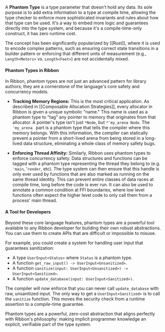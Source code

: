 A **Phantom Type** is a type parameter that doesn't hold any data. Its sole purpose
is to add extra information to a type at compile time, allowing the type checker
to enforce more sophisticated invariants and rules about how that type can be
used. It's a way to embed more logic and guarantees directly into the type
system, and because it's a compile-time-only construct, it has zero runtime
cost.

The concept has been significantly popularized by [[Rust]], where it is used to
encode complex patterns, such as ensuring correct state transitions in a builder
pattern or enforcing that different units of measurement (e.g., `Length<Meters>`
vs. `Length<Feet>`) are not accidentally mixed.

#### Phantom Types in Ribbon

In Ribbon, phantom types are not just an advanced pattern for library authors;
they are a cornerstone of the language's core safety and concurrency models.

- **Tracking Memory Regions:** This is the most critical application. As
  described in [[Composable Allocation Strategies]], every allocator in Ribbon
  is given a unique symbolic "name." This name is used as a phantom type to
  "tag" any pointer to memory that originates from that allocator. A pointer's
  type isn't just `*Node`, but `*'my_arena Node`. The `'my_arena ` part is a
  phantom type that tells the compiler where this memory belongs. With this
  information, the compiler can statically prevent a pointer from a short-lived
  arena from being stored in a long-lived data structure, eliminating a whole
  class of memory safety bugs.

- **Enforcing Thread Affinity:** Similarly, Ribbon uses phantom types to enforce
  concurrency safety. Data structures and functions can be tagged with a phantom
  type representing the thread they belong to (e.g. `'main`, '`render`, etc).
  The type system can then ensure that this handle is only ever used by
  functions that are also marked as running on the same thread identity. This
  can prevent entire classes of data races at compile time, long before the code
  is ever run. It can also be used to annotate a common condition at FFI
  boundaries, where low level functions often expect the higher level code to
  only call them from a process' main thread.

#### A Tool for Developers

Beyond these core language features, phantom types are a powerful tool available
to any Ribbon developer for building their own robust abstractions. You can use
them to create APIs that are difficult or impossible to misuse.

For example, you could create a system for handling user input that guarantees
sanitization:

- A type `UserInput<Status>` where `Status` is a phantom type.
- A function `get_raw_input() -> UserInput<Unsanitized>`.
- A function `sanitize(input: UserInput<Unsanitized>) -> UserInput<Sanitized>`.
- A function `update_database(input: UserInput<Sanitized>)`.

The compiler will now enforce that you can never call `update_database` with
raw, unsanitized input. The only way to get a `UserInput<Sanitized>` is to call
the `sanitize` function. This moves the security check from a runtime assertion
to a compile-time guarantee.

Phantom types are a powerful, zero-cost abstraction that aligns perfectly with
Ribbon's philosophy: making implicit programmer knowledge an explicit,
verifiable part of the type system.